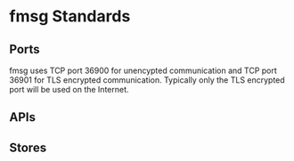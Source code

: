 # fmsg Standards

## Ports

fmsg uses TCP port 36900 for unencypted communication and TCP port 36901 for TLS encrypted communication. Typically only the TLS encrypted port will be used on the Internet.


## APIs


## Stores


